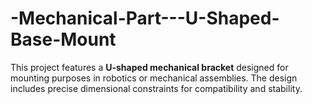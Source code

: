 # -Mechanical-Part---U-Shaped-Base-Mount
This project features a **U-shaped mechanical bracket** designed for mounting purposes in robotics or mechanical assemblies. The design includes precise dimensional constraints for compatibility and stability.
